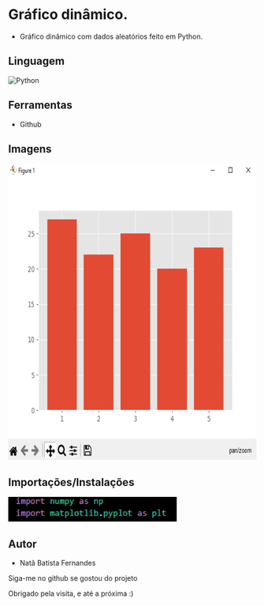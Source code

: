 # Gráfico dinâmico.

* Gráfico dinâmico com dados aleatórios feito em Python.

## Linguagem

![Python](https://img.shields.io/badge/python-3670A0?style=for-the-badge&logo=python&logoColor=ffdd54) 

## Ferramentas

* Github

## Imagens

<img src="https://github.com/batista29/graficos-python/blob/main/grafico-dinamico-python/img/grafico.png" height="600vh">

## Importações/Instalações

<img src="https://github.com/batista29/graficos-python/blob/main/grafico-dinamico-python/img/imports.png" height="50vh">

## Autor
* Natã Batista Fernandes

<p>Siga-me no github se gostou do projeto</p>
<p>Obrigado pela visita, e até a próxima :)</p>
